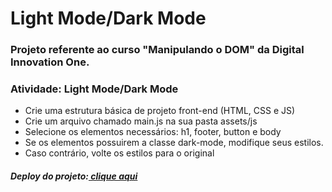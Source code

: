 <h1>Light Mode/Dark Mode</h1>

<h3>Projeto referente ao curso "Manipulando o DOM" da Digital Innovation One.</h3>

<h3>Atividade: Light Mode/Dark Mode</h3>
<ul>
  <li>Crie uma estrutura básica de projeto front-end (HTML, CSS e JS)</li>
  <li>Crie um arquivo chamado main.js na sua pasta assets/js</li>
  <li>Selecione os elementos necessários: h1, footer, button e body</li>
  <li>Se os elementos possuirem a classe dark-mode, modifique seus estilos.</li>
  <li>Caso contrário, volte os estilos para o original</li>
</ul>

<h5>Deploy do projeto:<a href="https://mfcastilho.github.io/Atividade-Light_Mode-Dark_Mode/"> clique aqui</a></h5>




